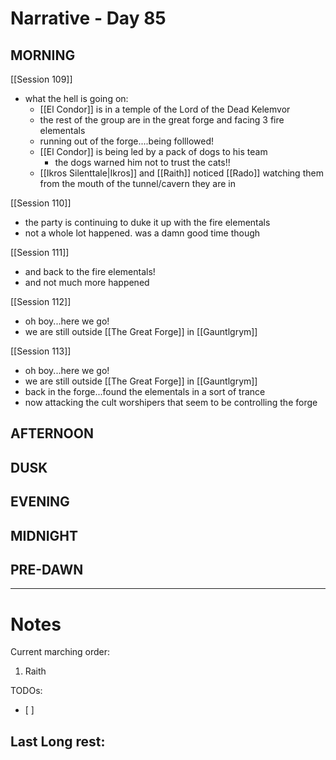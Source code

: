 # Narrative - Day 85

## MORNING
[[Session 109]]
- what the hell is going on:
    - [[El Condor]] is in a temple of the Lord of the Dead Kelemvor
    - the rest of the group are in the great forge and facing 3 fire elementals
    - running out of the forge....being folllowed!
    - [[El Condor]] is being led by a pack of dogs to his team
        - the dogs warned him not to trust the cats!!
    - [[Ikros Silenttale|Ikros]] and [[Raith]] noticed [[Rado]] watching them from the mouth of the tunnel/cavern they are in

[[Session 110]]
- the party is continuing to duke it up with the fire elementals
- not a whole lot happened. was a damn good time though

[[Session 111]]
- and back to the fire elementals!
- and not much more happened

[[Session 112]]
- oh boy...here we go!
- we are still outside [[The Great Forge]] in [[Gauntlgrym]]

[[Session 113]]
- oh boy...here we go!
- we are still outside [[The Great Forge]] in [[Gauntlgrym]]
- back in the forge...found the elementals in a sort of trance
- now attacking the cult worshipers that seem to be controlling the forge

## AFTERNOON

## DUSK

## EVENING

## MIDNIGHT

## PRE-DAWN

___
# Notes
Current marching order:
1. Raith

TODOs:
- [ ] 
  
Last Long rest:
- 